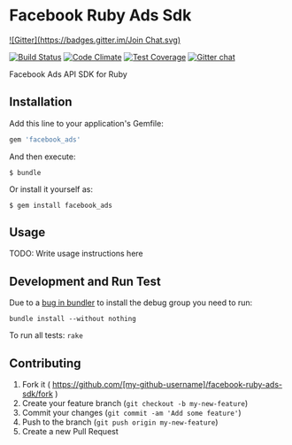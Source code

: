 # Facebook Ruby Ads Sdk
[![Gitter](https://badges.gitter.im/Join Chat.svg)](https://gitter.im/pitchtarget/facebook-ruby-ads-sdk?utm_source=badge&utm_medium=badge&utm_campaign=pr-badge&utm_content=badge)

[![Build Status](https://travis-ci.org/pitchtarget/facebook-ruby-ads-sdk.svg)](https://travis-ci.org/pitchtarget/facebook-ruby-ads-sdk)
[![Code Climate](https://codeclimate.com/github/pitchtarget/facebook-ruby-ads-sdk/badges/gpa.svg)](https://codeclimate.com/github/pitchtarget/facebook-ruby-ads-sdk)
[![Test Coverage](https://codeclimate.com/github/pitchtarget/facebook-ruby-ads-sdk/badges/coverage.svg)](https://codeclimate.com/github/pitchtarget/facebook-ruby-ads-sdk)
[![Gitter chat](https://badges.gitter.im/gitterHQ/gitter.png)](https://gitter.im/pitchtarget/facebook-ruby-ads-sdk)

Facebook Ads API SDK for Ruby

## Installation

Add this line to your application's Gemfile:

```ruby
gem 'facebook_ads'
```

And then execute:

    $ bundle

Or install it yourself as:

    $ gem install facebook_ads

## Usage

TODO: Write usage instructions here

## Development and Run Test

Due to a [bug in bundler](http://stackoverflow.com/questions/4118055/rails-bundler-doesnt-install-gems-inside-a-group) to install the debug group you need to run:

```
bundle install --without nothing
```

To run all tests: `rake`

## Contributing

1. Fork it ( https://github.com/[my-github-username]/facebook-ruby-ads-sdk/fork )
2. Create your feature branch (`git checkout -b my-new-feature`)
3. Commit your changes (`git commit -am 'Add some feature'`)
4. Push to the branch (`git push origin my-new-feature`)
5. Create a new Pull Request
